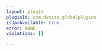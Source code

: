 ```yaml
---
layout: plugin
pluginId: com.dvoiss.globalplugins
isJarAvailable: true
error: NONE
violations: []

---
```

